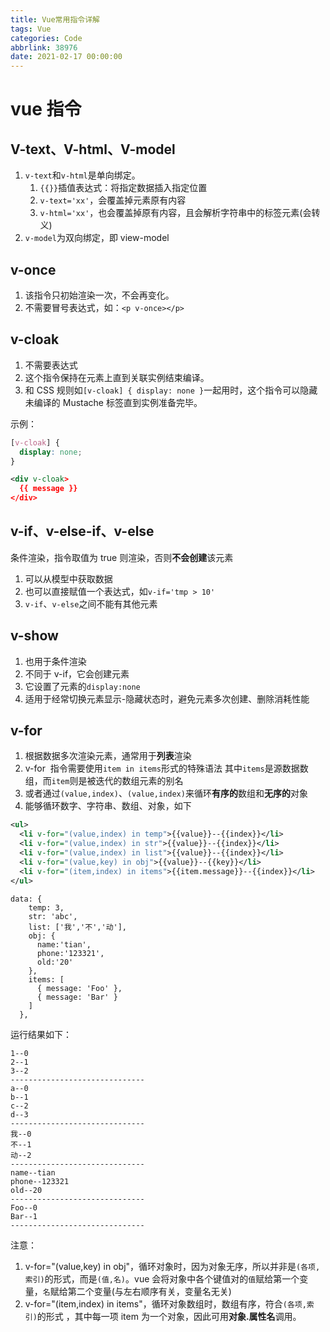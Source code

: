 ```yaml
---
title: Vue常用指令详解
tags: Vue
categories: Code
abbrlink: 38976
date: 2021-02-17 00:00:00
---
```



# vue 指令

## **V-text、V-html、V-model**

1. `v-text`和`v-html`是单向绑定。
   1. `{{}}`插值表达式：将指定数据插入指定位置
   2. `v-text='xx'`，会覆盖掉元素原有内容
   3. `v-html='xx'`，也会覆盖掉原有内容，且会解析字符串中的标签元素(会转义)
2. `v-model`为双向绑定，即 view-model
<!-- more -->

## v-once

1. 该指令只初始渲染一次，不会再变化。
2. 不需要冒号表达式，如：`<p v-once></p>`

## v-cloak

1. 不需要表达式
2. 这个指令保持在元素上直到关联实例结束编译。
3. 和 CSS 规则如`[v-cloak] { display: none }`一起用时，这个指令可以隐藏未编译的 Mustache 标签直到实例准备完毕。

示例：

```css
[v-cloak] {
  display: none;
}
```

```xml
<div v-cloak>
  {{ message }}
</div>
```

## v-if、v-else-if、v-else

条件渲染，指令取值为 true 则渲染，否则**不会创建**该元素

1. 可以从模型中获取数据
2. 也可以直接赋值一个表达式，如`v-if='tmp > 10'`
3. `v-if`、`v-else`之间不能有其他元素

## v-show

1. 也用于条件渲染
2. 不同于 v-if，它会创建元素
3. 它设置了元素的`display:none`
4. 适用于经常切换元素显示-隐藏状态时，避免元素多次创建、删除消耗性能

## v-for

1. 根据数据多次渲染元素，通常用于**列表**渲染
2. v-for  指令需要使用`item in items`形式的特殊语法 其中`items`是源数据数组，而`item`则是被迭代的数组元素的别名
3. 或者通过`(value,index)`、`(value,index)`来循环**有序的**数组和**无序的**对象
4. 能够循环数字、字符串、数组、对象，如下

```xml
<ul>
  <li v-for="(value,index) in temp">{{value}}--{{index}}</li>
  <li v-for="(value,index) in str">{{value}}--{{index}}</li>
  <li v-for="(value,index) in list">{{value}}--{{index}}</li>
  <li v-for="(value,key) in obj">{{value}}--{{key}}</li>
  <li v-for="(item,index) in items">{{item.message}}--{{index}}</li>
</ul>
```

```plain
data: {
    temp: 3,
    str: 'abc',
    list: ['我','不','动'],
    obj: {
      name:'tian',
      phone:'123321',
      old:'20'  
    },
    items: [
      { message: 'Foo' },
      { message: 'Bar' }
    ]
  },
```

运行结果如下：

```plain
1--0
2--1
3--2
------------------------------
a--0
b--1
c--2
d--3
------------------------------
我--0
不--1
动--2
------------------------------
name--tian
phone--123321
old--20
------------------------------
Foo--0
Bar--1
------------------------------         
```

注意：

1. v-for="(value,key) in obj"，循环对象时，因为对象无序，所以并非是`(各项,索引)`的形式，而是`(值,名)`。vue 会将对象中各个键值对的`值`赋给第一个变量，`名`赋给第二个变量(与左右顺序有关，变量名无关)
2. v-for="(item,index) in items"，循环对象数组时，数组有序，符合`(各项,索引)`的形式 ，其中每一项 item 为一个对象，因此可用**对象.属性名**调用。
